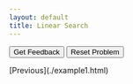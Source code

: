 ```yaml
---
layout: default
title: Linear Search
---
```

<div id="linearSearch-sortableTrash" class="sortable-code"></div> 
<div id="linearSearch-sortable" class="sortable-code"></div>
<div style="clear:both;"></div>
<p>
    <input id="linearSearch-feedbackLink" value="Get Feedback" type="button" />
    <input id="linearSearch-newInstanceLink" value="Reset Problem" type="button" />
</p>
<script type="text/javascript">
(function(){
  var initial = "def linear_search(list, target):\n" +
    "   index = 0\n" +
    "   while index &lt; len(list):\n" +
    "      if list[index] == target:\n" +
    "        return index\n" +
    "      else:\n" +
    "        index = index + 1\n" +
    "   return -1";
  var parsonsPuzzle = new ParsonsWidget({
    "sortableId": "linearSearch-sortable",
    "max_wrong_lines": 10,
    "grader": ParsonsWidget._graders.UnitTestGrader,
    "exec_limit": 2500,
    "can_indent": true,
    "x_indent": 50,
    "lang": "en",
    "show_feedback": true,
    "trashId": "linearSearch-sortableTrash",
    "unittests": "import unittestparson\nclass myTests(unittestparson.unittest):\n  def test_0(self):\n    self.assertEqual(linear_search([64, 34, 25, 12, 22, 11, 90], 12),3,)\n_test_result = myTests().main()"
  });
  parsonsPuzzle.init(initial);
  parsonsPuzzle.shuffleLines();
  $("#linearSearch-newInstanceLink").click(function(event){
      event.preventDefault();
      parsonsPuzzle.shuffleLines();
  });
  $("#linearSearch-feedbackLink").click(function(event){
      event.preventDefault();
      parsonsPuzzle.getFeedback();
  });
})();
</script>
[Previous](./example1.html)
